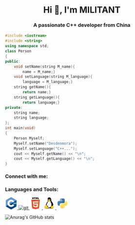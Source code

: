<h1 align="center">Hi 👋, I'm MILITANT</h1>
<h3 align="center">A passionate C++ developer from China</h3>
 
```c++
#include <iostream>
#include <string>
using namespace std;
class Person
{
public:
    void setName(string M_name){
        name = M_name;}  
    void setLanguage(string M_language){
        language = M_language;}  
    string getName(){
        return name;}
    string getLanguage(){
        return language;}
private:
    string name;
    string language;
};
int main(void)
{
    Person Myself;
    Myself.setName("Desdenmora");
    Myself.setLanguage("C++...");
    cout << Myself.getName() << "\n";
    cout << Myself.getLanguage() << "\n";
}
```
<h3 align="left">Connect with me:</h3>
<p align="left">
</p>

<h3 align="left">Languages and Tools:</h3>
<p align="left"> <a href="https://www.w3schools.com/cpp/" target="_blank" rel="noreferrer"> <img src="https://raw.githubusercontent.com/devicons/devicon/master/icons/cplusplus/cplusplus-original.svg" alt="cplusplus" width="40" height="40"/> </a> <a href="https://git-scm.com/" target="_blank" rel="noreferrer"> <img src="https://www.vectorlogo.zone/logos/git-scm/git-scm-icon.svg" alt="git" width="40" height="40"/> </a> <a href="https://www.w3.org/html/" target="_blank" rel="noreferrer"> <img src="https://raw.githubusercontent.com/devicons/devicon/master/icons/html5/html5-original-wordmark.svg" alt="html5" width="40" height="40"/> </a> <a href="https://www.linux.org/" target="_blank" rel="noreferrer"> <img src="https://raw.githubusercontent.com/devicons/devicon/master/icons/linux/linux-original.svg" alt="linux" width="40" height="40"/> </a> <a href="https://www.python.org" target="_blank" rel="noreferrer"> <img src="https://raw.githubusercontent.com/devicons/devicon/master/icons/python/python-original.svg" alt="python" width="40" height="40"/> </a> </p>

![Anurag's GitHub stats](https://github-readme-stats.vercel.app/api?username=super-yjt&show_icons=true&theme=onedark)

